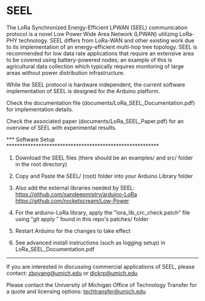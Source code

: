 # SEEL

The LoRa Synchronized Energy-Efficient LPWAN (SEEL) communication protocol is a novel Low Power Wide Area Network (LPWAN) utilizing LoRa-PHY technology. SEEL differs from LoRa-WAN and other existing work due to its implementation of an energy-efficient multi-hop tree topology. SEEL is recommended for low data rate applications that require an extensive area to be covered using battery-powered nodes; an example of this is agricultural data collection which typically requires monitoring of large areas without power distribution infrastructure.

While the SEEL protocol is hardware independent, the current software implementation of SEEL is designed for the Arduino platform.

Check the documentation file (documents/LoRa_SEEL_Documentation.pdf) for implementation details.

Check the associated paper (documents/LoRa_SEEL_Paper.pdf) for an overview of SEEL with experimental results.

*** Software Setup *********************************************************

1) Download the SEEL files (there should be an examples/ and src/ folder in the root directory)

2) Copy and Paste the SEEL/ (root) folder into your Arduino Library folder

3) Also add the external libraries needed by SEEL:
    https://github.com/sandeepmistry/arduino-LoRa
    https://github.com/rocketscream/Low-Power

4) For the arduino-LoRa library, apply the "lora_lib_crc_check.patch" file using "git apply <patch>" found in this repo's patches/ folder

5) Restart Arduino for the changes to take effect

6) See advanced install instructions (such as logging setup) in LoRa_SEEL_Documentation.pdf

*****************************************************************************

If you are interested in discussing commercial applications of SEEL, please contact:
zboyang@umich.edu or dickrp@umich.edu

Please contact the University of Michigan Office of Technology Transfer for a quote and licensing options: techtransfer@umich.edu
